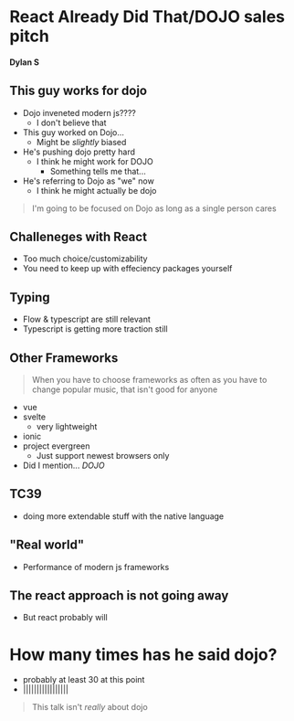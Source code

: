 # React Already Did That/DOJO sales pitch
#### Dylan S

## This guy works for dojo
* Dojo inveneted modern js????
    * I don't believe that
* This guy worked on Dojo...
    * Might be _slightly_ biased
* He's pushing dojo pretty hard
    * I think he might work for DOJO
        * Something tells me that...
* He's referring to Dojo as "we" now
    * I think he might actually be dojo
> I'm going to be focused on Dojo as long as a single person cares
## Challeneges with React
* Too much choice/customizability
* You need to keep up with effeciency packages yourself
## Typing
* Flow & typescript are still relevant
* Typescript is getting more traction still
## Other Frameworks
> When you have to choose frameworks as often as you have to change popular music, that isn't good for anyone
* vue
* svelte
    * very lightweight
* ionic
* project evergreen
    * Just support newest browsers only
* Did I mention... _DOJO_
## TC39
* doing more extendable stuff with the native language
## "Real world"
* Performance of modern js frameworks
## The react approach is not going away
* But react probably will
# How many times has he said dojo?
* probably at least 30 at this point
* |||||||||||||||||
> This talk isn't _really_ about dojo
